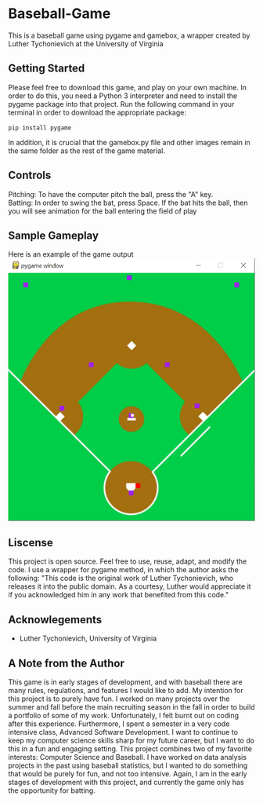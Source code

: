 # Baseball-Game
This is a baseball game using pygame and gamebox, a wrapper created by Luther Tychonievich at the University of Virginia

## Getting Started
Please feel free to download this game, and play on your own machine. In order to do this, you need a Python 3 interpreter and need to install the pygame package into that project. Run the following command in your terminal in order to download the appropriate package:
```
pip install pygame
```
In addition, it is crucial that the gamebox.py file and other images remain in the same folder as the rest of the game material. 

## Controls
Pitching: To have the computer pitch the ball, press the "A" key. <br />
Batting: In order to swing the bat, press Space. If the bat hits the ball, then you will see animation for the ball entering the field of play
## Sample Gameplay
Here is an example of the game output
![This is a sample of the gameplay](https://github.com/dgp3sy/Baseball-Game/blob/master/sample_run_screenshot.PNG)

## Liscense
This project is open source. Feel free to use, reuse, adapt, and modify the code. I use a wrapper for pygame method, in which the author asks the following: "This code is the original work of Luther Tychonievich, who releases it into the public domain. As a courtesy, Luther would appreciate it if you acknowledged him in any work that benefited from this code."

## Acknowlegements
* Luther Tychonievich, University of Virginia

## A Note from the Author
This game is in early stages of development, and with baseball there are many rules, regulations, and features I would like to add. My intention for this project is to purely have fun. I worked on many projects over the summer and fall before the main recruiting season in the fall in order to build a portfolio of some of my work. Unfortunately, I felt burnt out on coding after this experience. Furthermore, I spent a semester in a very code intensive class, Advanced Software Development. I want to continue to keep my computer science skills sharp for my future career, but I want to do this in a fun and engaging setting. This project combines two of my favorite interests: Computer Science and Baseball. I have worked on data analysis projects in the past using baseball statistics, but I wanted to do something that would be purely for fun, and not too intensive. Again, I am in the early stages of development with this project, and currently the game only has the opportunity for batting. 


